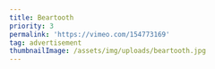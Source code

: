 ```yaml
---
title: Beartooth
priority: 3
permalink: 'https://vimeo.com/154773169'
tag: advertisement
thumbnailImage: /assets/img/uploads/beartooth.jpg
---
```


